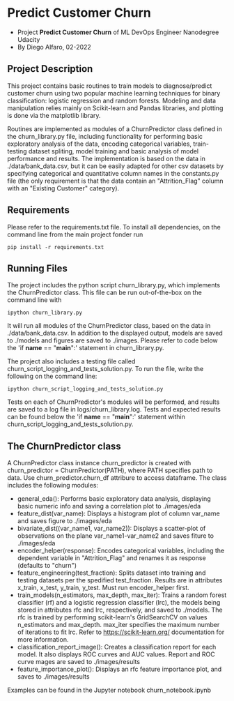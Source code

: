 # Predict Customer Churn

- Project **Predict Customer Churn** of ML DevOps Engineer Nanodegree Udacity
- By Diego Alfaro, 02-2022

## Project Description
This project contains basic routines to train models to diagnose/predict customer churn using two popular machine learning techniques for binary classification: logistic regression and random forests. Modeling and data manipulation relies mainly on Scikit-learn and Pandas libraries, and plotting is done via the matplotlib library. 

Routines are implemented as modules of a ChurnPredictor class defined in the churn_library.py file, including functionality for performing basic exploratory analysis of the data, encoding categorical variables, train-testing dataset spliting, model training and basic analysis of model performance and results. The implementation is based on the data in ./data/bank_data.csv, but it can be easily adapted for other csv datasets by specifying categorical and quantitative column names in the constants.py file (the only requirement is that the data contain an "Attrition_Flag" column with an "Existing Customer" category). 

## Requirements
Please refer to the requirements.txt file. To install all dependencies, on the command line from the main project fonder run

```console
pip install -r requirements.txt
```

## Running Files
The project includes the python script churn_library.py, which implements the ChurnPredictor class. This file can be run out-of-the-box on the command line with

```console
ipython churn_library.py
```

It will run all modules of the ChurnPredictor class, based on the data in ./data/bank_data.csv. In addition to the displayed output, models are saved to ./models and figures are saved to ./images. Please refer to code below the 'if __name__ == "__main__":' statement in churn_library.py.

The project also includes a testing file called churn_script_logging_and_tests_solution.py. To run the file, write the following on the command line:

```console
ipython churn_script_logging_and_tests_solution.py
```

Tests on each of ChurnPredictor's modules will be performed, and results are saved to a log file in logs/churn_library.log. Tests and expected results can be found below the 'if __name__ == "__main__":' statement within churn_script_logging_and_tests_solution.py. 

## The ChurnPredictor class

A ChurnPredictor class instance churn_predictor is created with churn_predictor = ChurnPredictor(PATH), where PATH specifies path to data. Use churn_predictor.churn_df attribure to access dataframe. The class includes the following modules:

* general_eda(): Performs basic exploratory data analysis, displaying basic numeric info and saving a correlation plot to ./images/eda
* feature_dist(var_name): Displays a histogram plot of column var_name and saves figure to ./images/eda
* bivariate_dist((var_name1, var_name2)): Displays a scatter-plot of observations on the plane var_name1-var_name2 and saves fiture to ./images/eda
* encoder_helper(response): Encodes categorical variables, including the dependent variable in "Attrition_Flag" and renames it as response (defaults to "churn")
* feature_engineering(test_fraction): Splits dataset into training and testing datasets per the spedified test_fraction. Results are in attributes x_train, x_test, y_train, y_test. Must run encoder_helper first. 
* train_models(n_estimators, max_depth, max_iter): Trains a random forest classifier (rf) and a logistic regression classifier (lrc), the models being stored in attributes rfc and lrc, respectively, and saved to ./models. The rfc is trained by performing scikit-learn's GridSearchCV on values n_estimators and max_depth. max_iter specifies the maximum number of iterations to fit lrc. Refer to https://scikit-learn.org/ documentation for more information.
* classification_report_image(): Creates a classification report for each model. It also displays ROC curves and AUC values. Report and ROC curve mages are saved to ./images/results
* feature_importance_plot(): Displays an rfc feature importance plot, and saves to ./images/results

Examples can be found in the Jupyter notebook churn_notebook.ipynb
